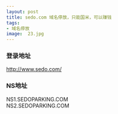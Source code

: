 ```yaml
---
layout: post
title: sedo.com 域名停放，只能国米，可以赚钱
tags:
- 域名停放
image:  23.jpg
---
```




### 登录地址<br>
http://www.sedo.com/

### NS地址<br>
NS1.SEDOPARKING.COM<br>
NS2.SEDOPARKING.COM